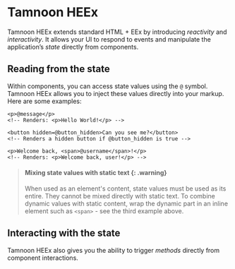 # Tamnoon HEEx

Tamnoon HEEx extends standard HTML + EEx by introducing _reactivity_ and _interactivity_. It allows your UI to respond to events and manipulate the application’s _state_ directly from components.


## Reading from the state

Within components, you can access state values using the `@` symbol. Tamnoon HEEx allows you to inject these values directly into your markup. Here are some examples:

```
<p>@message</p>
<!-- Renders: <p>Hello World!</p> -->

<button hidden=@button_hidden>Can you see me?</button>
<!-- Renders a hidden button if @button_hidden is true -->

<p>Welcome back, <span>@username</span>!</p>
<!-- Renders: <p>Welcome back, user!</p> -->
```

> #### Mixing state values with static text {: .warning}
> When used as an element's content, state values must be used as its entire. They cannot be mixed directly with static text.
> To combine dynamic values with static content, wrap the dynamic part in an inline element such as `<span>` - see the third example above.


## Interacting with the state

Tamnoon HEEx also gives you the ability to trigger _methods_ directly from component interactions.